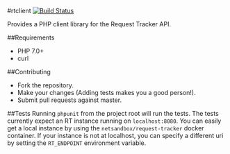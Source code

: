 #rtclient
[![Build Status](https://travis-ci.org/dersam/RTPHPLib.svg?branch=master)](https://travis-ci.org/dersam/RTPHPLib)

Provides a PHP client library for the Request Tracker API.

##Requirements
* PHP 7.0+
* curl

##Contributing
* Fork the repository.
* Make your changes (Adding tests makes you a good person!).
* Submit pull requests against master.

##Tests
Running `phpunit` from the project root will run the tests. The tests currently 
expect an RT instance running on `localhost:8080`.  You can easily get a local 
instance by using the `netsandbox/request-tracker` docker container. If your
instance is not at localhost, you can specify a different uri by setting the
`RT_ENDPOINT` environment variable.
